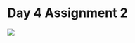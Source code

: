 # Day 4 Assignment 2
<a href="https://github.com/barisertugrul/JavaCampAssignments/tree/main/assignment2.1">
  <img align="center" src="https://github-readme-stats.vercel.app/api/pin/?username=barisertugrul&show_owner=true&custom_title=Odevler&theme=vision-friendly-dark&repo=JavaCampAssignments" />
</a>